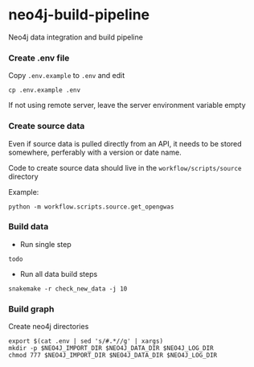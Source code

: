 # neo4j-build-pipeline

Neo4j data integration and build pipeline 

### Create .env file

Copy `.env.example` to `.env` and edit

```
cp .env.example .env
```

If not using remote server, leave the server environment variable empty 

### Create source data

Even if source data is pulled directly from an API, it needs to be stored somewhere, perferably with a version or date name.

Code to create source data should live in the `workflow/scripts/source` directory

Example:

```
python -m workflow.scripts.source.get_opengwas
```

###  Build data

- Run single step

```
todo
```

- Run all data build steps

```
snakemake -r check_new_data -j 10
```

### Build graph

Create neo4j directories

```
export $(cat .env | sed 's/#.*//g' | xargs)
mkdir -p $NEO4J_IMPORT_DIR $NEO4J_DATA_DIR $NEO4J_LOG_DIR
chmod 777 $NEO4J_IMPORT_DIR $NEO4J_DATA_DIR $NEO4J_LOG_DIR
```